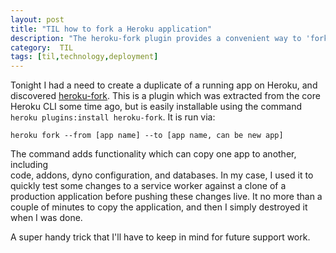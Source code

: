 ```yaml
---
layout: post
title: "TIL how to fork a Heroku application"
description: "The heroku-fork plugin provides a convenient way to 'fork' a Heroku app"
category:  TIL
tags: [til,technology,deployment]
---
```


Tonight I had a need to create a duplicate of a running app on Heroku, and discovered [heroku-fork](https://github.com/heroku/heroku-fork). This is a plugin which was extracted from the core Heroku CLI some time ago, but is easily installable using the command `heroku plugins:install heroku-fork`. It is run via:

`heroku fork --from [app name] --to [app name, can be new app]`

The command adds functionality which can copy one app to another, including  
code, addons, dyno configuration, and databases. In my case, I used it to quickly test some changes to a service worker against a clone of a production application before pushing these changes live. It no more than a couple of minutes to copy the application, and then I simply destroyed it when I was done. 

A super handy trick that I'll have to keep in mind for future support work.
